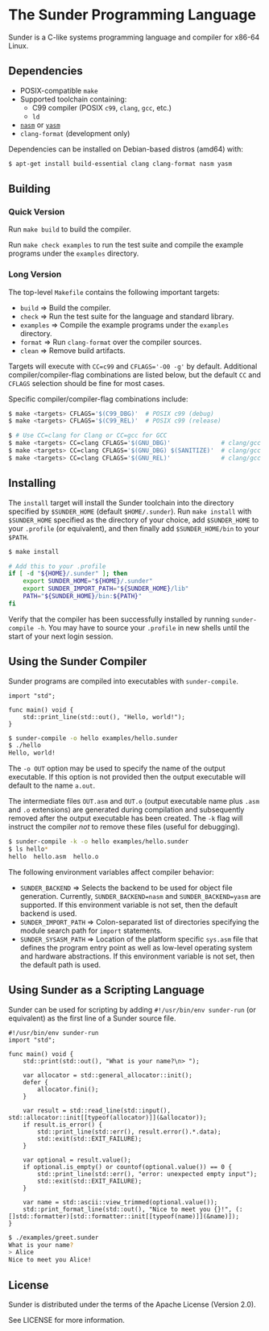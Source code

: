 # The Sunder Programming Language
Sunder is a C-like systems programming language and compiler for x86-64 Linux.

## Dependencies
+ POSIX-compatible `make`
+ Supported toolchain containing:
  + C99 compiler (POSIX `c99`, `clang`, `gcc`, etc.)
  + `ld`
+ [`nasm`](https://www.nasm.us/) or [`yasm`](https://yasm.tortall.net/)
+ `clang-format` (development only)

Dependencies can be installed on Debian-based distros (amd64) with:

```sh
$ apt-get install build-essential clang clang-format nasm yasm
```

## Building
### Quick Version
Run `make build` to build the compiler.

Run `make check examples` to run the test suite and compile the example
programs under the `examples` directory.

### Long Version
The top-level `Makefile` contains the following important targets:

+ `build` => Build the compiler.
+ `check` => Run the test suite for the language and standard library.
+ `examples` => Compile the example programs under the `examples` directory.
+ `format` => Run `clang-format` over the compiler sources.
+ `clean` => Remove build artifacts.

Targets will execute with `CC=c99` and `CFLAGS='-O0 -g'` by default. Additional
compiler/compiler-flag combinations are listed below, but the default `CC` and
`CFLAGS` selection should be fine for most cases.

Specific compiler/compiler-flag combinations include:

```sh
$ make <targets> CFLAGS='$(C99_DBG)'  # POSIX c99 (debug)
$ make <targets> CFLAGS='$(C99_REL)'  # POSIX c99 (release)

$ # Use CC=clang for Clang or CC=gcc for GCC
$ make <targets> CC=clang CFLAGS='$(GNU_DBG)'              # clang/gcc (debug)
$ make <targets> CC=clang CFLAGS='$(GNU_DBG) $(SANITIZE)'  # clang/gcc (debug with Address Sanitizer)
$ make <targets> CC=clang CFLAGS='$(GNU_REL)'              # clang/gcc (release)
```

## Installing
The `install` target will install the Sunder toolchain into the directory
specified by `$SUNDER_HOME` (default `$HOME/.sunder`). Run `make install` with
`$SUNDER_HOME` specified as the directory of your choice, add `$SUNDER_HOME` to
your `.profile` (or equivalent), and then finally add `$SUNDER_HOME/bin` to
your `$PATH`.

```sh
$ make install
```

```sh
# Add this to your .profile
if [ -d "${HOME}/.sunder" ]; then
    export SUNDER_HOME="${HOME}/.sunder"
    export SUNDER_IMPORT_PATH="${SUNDER_HOME}/lib"
    PATH="${SUNDER_HOME}/bin:${PATH}"
fi
```

Verify that the compiler has been successfully installed by running
`sunder-compile -h`. You may have to source your `.profile` in new shells until
the start of your next login session.

## Using the Sunder Compiler
Sunder programs are compiled into executables with `sunder-compile`.

```sunder
import "std";

func main() void {
    std::print_line(std::out(), "Hello, world!");
}
```

```sh
$ sunder-compile -o hello examples/hello.sunder
$ ./hello
Hello, world!
```

The `-o OUT` option may be used to specify the name of the output executable.
If this option is not provided then the output executable will default to the
name `a.out`.

The intermediate files `OUT.asm` and `OUT.o` (output executable name plus
`.asm` and `.o` extensions) are generated during compilation and subsequently
removed after the output executable has been created. The `-k` flag will
instruct the compiler *not* to remove these files (useful for debugging).

```sh
$ sunder-compile -k -o hello examples/hello.sunder
$ ls hello*
hello  hello.asm  hello.o
```

The following environment variables affect compiler behavior:

+ `SUNDER_BACKEND` => Selects the backend to be used for object file
  generation. Currently, `SUNDER_BACKEND=nasm` and `SUNDER_BACKEND=yasm` are
  supported. If this environment variable is not set, then the default backend
  is used.
+ `SUNDER_IMPORT_PATH` => Colon-separated list of directories specifying the
  module search path for `import` statements.
+ `SUNDER_SYSASM_PATH` => Location of the platform specific `sys.asm` file that
  defines the program entry point as well as low-level operating system and
  hardware abstractions. If this environment variable is not set, then the
  default path is used.

## Using Sunder as a Scripting Language
Sunder can be used for scripting by adding `#!/usr/bin/env sunder-run` (or
equivalent) as the first line of a Sunder source file.

```sunder
#!/usr/bin/env sunder-run
import "std";

func main() void {
    std::print(std::out(), "What is your name?\n> ");

    var allocator = std::general_allocator::init();
    defer {
        allocator.fini();
    }

    var result = std::read_line(std::input(), std::allocator::init[[typeof(allocator)]](&allocator));
    if result.is_error() {
        std::print_line(std::err(), result.error().*.data);
        std::exit(std::EXIT_FAILURE);
    }

    var optional = result.value();
    if optional.is_empty() or countof(optional.value()) == 0 {
        std::print_line(std::err(), "error: unexpected empty input");
        std::exit(std::EXIT_FAILURE);
    }

    var name = std::ascii::view_trimmed(optional.value());
    std::print_format_line(std::out(), "Nice to meet you {}!", (:[]std::formatter)[std::formatter::init[[typeof(name)]](&name)]);
}
```

```sh
$ ./examples/greet.sunder
What is your name?
> Alice
Nice to meet you Alice!
```

## License
Sunder is distributed under the terms of the Apache License (Version 2.0).

See LICENSE for more information.
